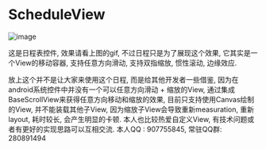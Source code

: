 # ScheduleView

![image](https://github.com/jack-chong/ScheduleView/blob/master/app/gif/ScheduleView.gif)

  这是日程表控件, 效果请看上图的gif, 不过日程只是为了展现这个效果,  它其实是一个View的移动容器, 支持任意方向滑动, 支持双指缩放, 惯性滚动, 边缘效应.
  
  放上这个并不是让大家来使用这个日程, 而是给其他开发者一些借鉴, 因为在android系统控件中并没有一个可以任意方向滑动 + 缩放的View,  通过集成BaseScrollView来获得任意方向移动和缩放的效果, 目前只支持使用Canvas绘制的View, 并不能装载其他子View, 因为缩放子View会导致重新measuration, 重新layout, 耗时较长, 会产生明显的卡顿.
  本人也比较热爱自定义View, 有技术问题或者有更好的实现思路可以互相交流.  本人QQ : 907755845, 常驻QQ群: 280891494
